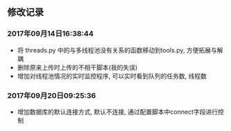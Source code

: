 ## 修改记录

### 2017年09月14日16:38:44 

* 将 threads.py 中的与多线程池没有关系的函数移动到tools.py, 方便拓展与解耦    
* 删除原来上传时上传的不相干脚本(我的失误)    
* 增加对线程池情况的实时监控程序, 可以实时看到队列的任务数, 线程数

### 2017年09月20日09:25:36

* 增加数据库的默认连接方式, 默认不连接, 通过配置脚本中connect字段进行控制   
